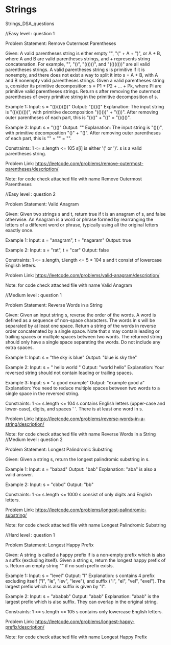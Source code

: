# Strings
Strings_DSA_questions  

//Easy level : question 1 

Problem Statement: Remove Outermost Parentheses

Given:
A valid parentheses string is either empty "", "(" + A + ")", or A + B, where A and B are valid parentheses strings, and + represents string concatenation.
For example, "", "()", "(())()", and "(()(()))" are all valid parentheses strings.
A valid parentheses string s is primitive if it is nonempty, and there does not exist a way to split it into s = A + B, with A and B nonempty valid parentheses strings.
Given a valid parentheses string s, consider its primitive decomposition: s = P1 + P2 + ... + Pk, where Pi are primitive valid parentheses strings.
Return s after removing the outermost parentheses of every primitive string in the primitive decomposition of s.

Example 1:
Input: s = "(()())(())"
Output: "()()()"
Explanation: 
The input string is "(()())(())", with primitive decomposition "(()())" + "(())".
After removing outer parentheses of each part, this is "()()" + "()" = "()()()".

Example 2:
Input: s = "()()"
Output: ""
Explanation: 
The input string is "()()", with primitive decomposition "()" + "()".
After removing outer parentheses of each part, this is "" + "" = "".
 
Constraints:
1 <= s.length <= 105
s[i] is either '(' or ')'.
s is a valid parentheses string.

Problem Link: https://leetcode.com/problems/remove-outermost-parentheses/description/

Note: for code check attached file with name Remove Outermost Parentheses

//Easy level : question 2

Problem Statement: Valid Anagram

Given:
Given two strings s and t, return true if t is an anagram of s, and false otherwise.
An Anagram is a word or phrase formed by rearranging the letters of a different word or phrase, typically using all the original letters exactly once.

Example 1:
Input: s = "anagram", t = "nagaram"
Output: true

Example 2:
Input: s = "rat", t = "car"
Output: false
 
Constraints:
1 <= s.length, t.length <= 5 * 104
s and t consist of lowercase English letters.

Problem Link: https://leetcode.com/problems/valid-anagram/description/

Note: for code check attached file with name Valid Anagram

//Medium level : question 1

Problem Statement: Reverse Words in a String

Given:
Given an input string s, reverse the order of the words.
A word is defined as a sequence of non-space characters. The words in s will be separated by at least one space.
Return a string of the words in reverse order concatenated by a single space.
Note that s may contain leading or trailing spaces or multiple spaces between two words. The returned string should only have a single space separating the words. Do not include any extra spaces.

Example 1:
Input: s = "the sky is blue"
Output: "blue is sky the"

Example 2:
Input: s = "  hello world  "
Output: "world hello"
Explanation: Your reversed string should not contain leading or trailing spaces.

Example 3:
Input: s = "a good   example"
Output: "example good a"
Explanation: You need to reduce multiple spaces between two words to a single space in the reversed string.
 
Constraints:
1 <= s.length <= 104
s contains English letters (upper-case and lower-case), digits, and spaces ' '.
There is at least one word in s.

Problem Link: https://leetcode.com/problems/reverse-words-in-a-string/description/

Note: for code check attached file with name Reverse Words in a String
//Medium level : question 2

Problem Statement: Longest Palindromic Substring

Given:
Given a string s, return the longest palindromic substring in s.

Example 1:
Input: s = "babad"
Output: "bab"
Explanation: "aba" is also a valid answer.

Example 2:
Input: s = "cbbd"
Output: "bb"
 
Constraints:
1 <= s.length <= 1000
s consist of only digits and English letters.

Problem Link: https://leetcode.com/problems/longest-palindromic-substring/

Note: for code check attached file with name Longest Palindromic Substring

//Hard level : question 1

Problem Statement: Longest Happy Prefix

Given:
A string is called a happy prefix if is a non-empty prefix which is also a suffix (excluding itself).
Given a string s, return the longest happy prefix of s. Return an empty string "" if no such prefix exists.

Example 1:
Input: s = "level"
Output: "l"
Explanation: s contains 4 prefix excluding itself ("l", "le", "lev", "leve"), and suffix ("l", "el", "vel", "evel"). The largest prefix which is also suffix is given by "l".

Example 2:
Input: s = "ababab"
Output: "abab"
Explanation: "abab" is the largest prefix which is also suffix. They can overlap in the original string. 

Constraints:
1 <= s.length <= 105
s contains only lowercase English letters.

Problem Link: https://leetcode.com/problems/longest-happy-prefix/description/

Note: for code check attached file with name Longest Happy Prefix

